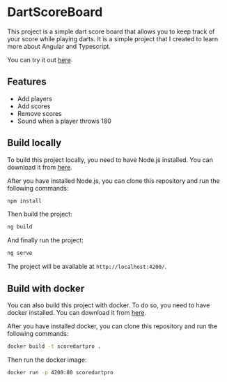 # DartScoreBoard

This project is a simple dart score board that allows you to keep track of your score while playing darts. It is a simple project that I created to learn more about Angular and Typescript.

You can try it out [here](https://cmmanu.github.io/ScoreDartPro/).

## Features

- Add players
- Add scores
- Remove scores
- Sound when a player throws 180

## Build locally

To build this project locally, you need to have Node.js installed. You can download it from [here](https://nodejs.org/en/).

After you have installed Node.js, you can clone this repository and run the following commands:

```bash
npm install
```

Then build the project:

```bash
ng build
```

And finally run the project:

```bash
ng serve
```

The project will be available at `http://localhost:4200/`.

## Build with docker

You can also build this project with docker. To do so, you need to have docker installed. You can download it from [here](https://www.docker.com/).

After you have installed docker, you can clone this repository and run the following commands:

```bash
docker build -t scoredartpro .
```

Then run the docker image:

```bash
docker run -p 4200:80 scoredartpro
```
